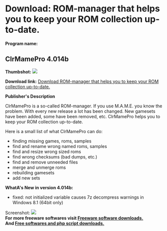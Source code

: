 # Download: ROM-manager that helps you to keep your ROM collection up-to-date.

**Program name:**

## ClrMamePro 4.014b

  
**Thumbshot:** ![](http://www.freewarefiles.com/screenshot/clrmamepro_md.jpg)   
  
**Download link:** [Download ROM-manager that helps you to keep your ROM collection up-to-date.](http://freesoftwares.boysofts.com/ClrMamePro_program_13879.html)  
  


**Publisher's Description**  
  


ClrMamePro is a so-called ROM-manager. If you use M.A.M.E. you know the problem. With every new release a lot has been changed. New gamesets have been added, some have been removed, etc. ClrMamePro helps you to keep your ROM collection up-to-date. 

Here is a small list of what ClrMamePro can do:

  * finding missing games, roms, samples 
  * find and rename wrong named roms, samples 
  * find and resize wrong sized roms 
  * find wrong checksums (bad dumps, etc.) 
  * find and remove unneeded files 
  * merge and unmerge roms 
  * rebuilding gamesets 
  * add new sets 

**WhatA's New in version 4.014b:**

  * fixed: not initialized variable causes 7z decompress warnings in Windows 8.1 (64bit only) 

  
  
Screenshot: ![](http://www.freewarefiles.com/screenshot/clrmamepro.jpg)   
**For more freeware softwares visit [Freeware software downloads.](http://freesoftwares.boysofts.com/)**   
**And [Free softwares and php script downloads.](http://www.boysofts.com/)**
